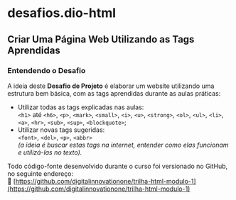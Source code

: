 # desafios.dio-html

## Criar Uma Página Web Utilizando as Tags Aprendidas

### Entendendo o Desafio

A ideia deste **Desafio de Projeto** é elaborar um website utilizando uma estrutura bem básica, com as tags aprendidas durante as aulas práticas:

- Utilizar todas as tags explicadas nas aulas:  
  `<h1>` até `<h6>`, `<p>`, `<mark>`, `<small>`, `<i>`, `<u>`, `<strong>`, `<ol>`, `<ul>`, `<li>`, `<a>`, `<hr>`, `<sub>`, `<sup>`, `<blockquote>`;
- Utilizar novas tags sugeridas:  
  `<font>`, `<del>`, `<p>`, `<abbr>`  
  *(a ideia é buscar estas tags na internet, entender como elas funcionam e utilizá-las no texto).*

Todo código-fonte desenvolvido durante o curso foi versionado no GitHub, no seguinte endereço:  
🔗 [https://github.com/digitalinnovationone/trilha-html-modulo-1](https://github.com/digitalinnovationone/trilha-html-modulo-1)

